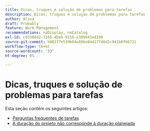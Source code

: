 ```yaml
---
title: Dicas, truques e solução de problemas para tarefas
description: Dicas, truques e solução de problemas para tarefas
author: Alina
draft: Probably
feature: Work Management
recommendations: noDisplay, noCatalog
exl-id: c93388d2-3166-4beb-9156-e309041ed109
source-git-commit: b08377e539b04e896e84d17f46d2c941b0f66731
workflow-type: tm+mt
source-wordcount: '33'
ht-degree: 0%

---
```


# Dicas, truques e solução de problemas para tarefas

Esta seção contém os seguintes artigos:

* [Perguntas frequentes de tarefas](../../../manage-work/tasks/tips-tricks-and-troubleshooting/tasks-faqs.md)
* [A duração do projeto não corresponde à duração planejada](../../../manage-work/tasks/tips-tricks-and-troubleshooting/projected-and-planned-durations-dont-match.md)
